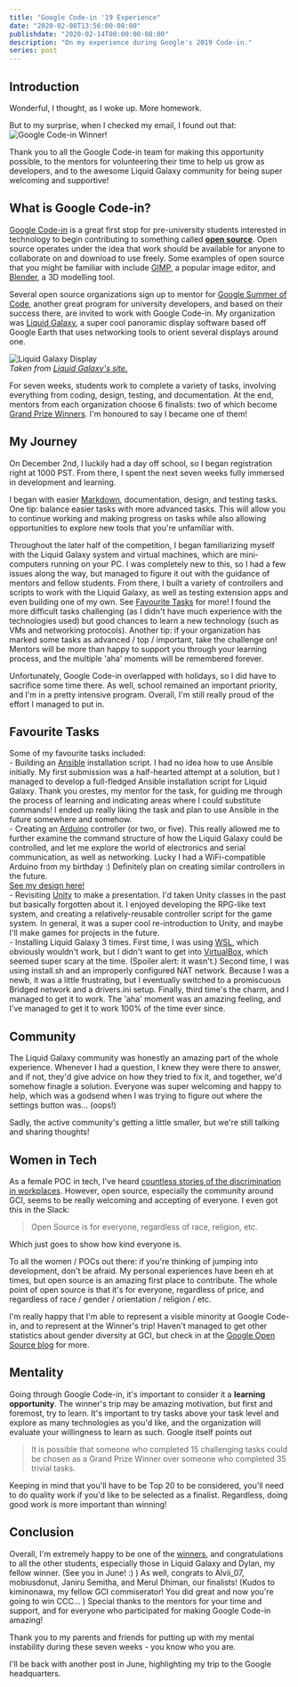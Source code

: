 ```yaml
---
title: "Google Code-in '19 Experience"
date: "2020-02-08T13:56:00-08:00"
publishdate: "2020-02-14T00:00:00-08:00"
description: "On my experience during Google's 2019 Code-in."
series: post
---
```


## Introduction
Wonderful, I thought, as I woke up. More homework.  

But to my surprise, when I checked my email, I found out that:  
![Google Code-in Winner!](https://i.imgur.com/A9UCpB9.png)  

Thank you to all the Google Code-in team for making this opportunity possible, to the mentors for volunteering their time to help us grow as developers, and to the awesome Liquid Galaxy community for being super welcoming and supportive!  

## What is Google Code-in?
[Google Code-in](http://g.co/gci) is a great first stop for pre-university students interested in technology to begin contributing to something called [**open source**](https://opensource.org/). Open source operates under the idea that work should be available for anyone to collaborate on and download to use freely. Some examples of open source that you might be familiar with include [GIMP](https://gimp.org), a popular image editor, and [Blender](https://blender.org), a 3D modelling tool.  

Several open source organizations sign up to mentor for [Google Summer of Code](https://summerofcode.withgoogle.com/), another great program for university developers, and based on their success there, are invited to work with Google Code-in. My organization was [Liquid Galaxy](https://liquidgalaxy.eu), a super cool panoramic display software based off Google Earth that uses networking tools to orient several displays around one.  

![Liquid Galaxy Display](https://4.bp.blogspot.com/-7b7WffM7F1Y/W9CZdmA0llI/AAAAAAAGsAU/YJvQxTaSgOIX6uDBwT96vrSFA5U_eFvAACLcBGAs/s1600/lleida-al-liquidgalaxy.jpg)  
*Taken from [Liquid Galaxy's site.](https://www.liquidgalaxy.eu/2018/11/the-liquid-galaxy.html)*  

For seven weeks, students work to complete a variety of tasks, involving everything from coding, design, testing, and documentation. At the end, mentors from each organization choose 6 finalists: two of which become [Grand Prize Winners](https://g.co/gci). I'm honoured to say I became one of them!    

## My Journey
On December 2nd, I luckily had a day off school, so I began registration right at 1000 PST. From there, I spent the next seven weeks fully immersed in development and learning.  

I began with easier [Markdown](https://daringfireball.net/projects/markdown/), documentation, design, and testing tasks. One tip: balance easier tasks with more advanced tasks. This will allow you to continue working and making progress on tasks while also allowing opportunities to explore new tools that you're unfamiliar with.  

Throughout the later half of the competition, I began familiarizing myself with the Liquid Galaxy system and virtual machines, which are mini-computers running on your PC. I was completely new to this, so I had a few issues along the way, but managed to figure it out with the guidance of mentors and fellow students. From there, I built a variety of controllers and scripts to work with the Liquid Galaxy, as well as testing extension apps and even building one of my own. See [Favourite Tasks](#favourite-tasks) for more! I found the more difficult tasks challenging (as I didn't have much experience with the technologies used) but good chances to learn a new technology (such as VMs and networking protocols). Another tip: if your organization has marked some tasks as advanced / top / important, take the challenge on! Mentors will be more than happy to support you through your learning process, and the multiple 'aha' moments will be remembered forever.  

Unfortunately, Google Code-in overlapped with holidays, so I did have to sacrifice some time there. As well, school remained an important priority, and I'm in a pretty intensive program. Overall, I'm still really proud of the effort I managed to put in.  

## Favourite Tasks
Some of my favourite tasks included:  
	- Building an [Ansible](https://ansible.com) installation script. I had no idea how to use Ansible initially. My first submission was a half-hearted attempt at a solution, but I managed to develop a full-fledged Ansible installation script for Liquid Galaxy. Thank you orestes, my mentor for the task, for guiding me through the process of learning and indicating areas where I could substitute commands! I ended up really liking the task and plan to use Ansible in the future somewhere and somehow.  
	- Creating an [Arduino](https://arduino.cc) controller (or two, or five). This really allowed me to further examine the command structure of how the Liquid Galaxy could be controlled, and let me explore the world of electronics and serial communication, as well as networking. Lucky I had a WiFi-compatible Arduino from my birthday :) Definitely plan on creating similar controllers in the future.  
	[See my design here!](https://r4---sn-nx57ynlz.c.drive.google.com/videoplayback?expire=1581213723&ei=2y8_XoeDL5CauAWIopLoAw&ip=96.49.195.30&cp=QVNNU0NfUldQRFhOOmx6cExpTFFtSWdLS2dKWmttUWRaak9ZMGVqSFVlM2FWRmY0REdDZG15T2g&id=3c81a7bf232eb3df&itag=59&source=webdrive&requiressl=yes&mm=30&mn=sn-nx57ynlz&ms=nxu&mv=m&mvi=3&pl=22&sc=yes&ttl=transient&susc=dr&driveid=1r1IRBQYJ1RDaZ3OEvmw5rg1QclV6uVGs&app=texmex&mime=video/mp4&dur=60.580&lmt=1579233592172742&mt=1581199219&sparams=expire,ei,ip,cp,id,itag,source,requiressl,ttl,susc,driveid,app,mime,dur,lmt&sig=ALgxI2wwRAIgKOwEZXDqMR5nE6O6EAAY61Ortrn4wQYU0SvP7kCjTCICIEU4q9TFTb1mwTOK91rljiNOCUKpY-O_iZZXDCvKlGgw&lsparams=mm,mn,ms,mv,mvi,pl,sc&lsig=AHylml4wRAIgcZoN9JZGlhdRxZ2tqTKXr8OcdhjWPzztXgeZdqFbxroCIG5zuzl7hDB3b3NebVRkwGNxBDVz1CC0ngdbp9C0-ciI&cpn=3eyPyDKUf5m-IldB&c=WEB_EMBEDDED_PLAYER&cver=20200207)  
	- Revisiting [Unity](https://unity.com) to make a presentation. I'd taken Unity classes in the past but basically forgotten about it. I enjoyed developing the RPG-like text system, and creating a relatively-reusable controller script for the game system. In general, it was a super cool re-introduction to Unity, and maybe I'll make games for projects in the future.  
	- Installing Liquid Galaxy 3 times. First time, I was using [WSL](https://docs.microsoft.com/en-us/windows/wsl/install-win10), which obviously wouldn't work, but I didn't want to get into [VirtualBox](http://virtualbox.org), which seemed super scary at the time. (Spoiler alert: it wasn't.) Second time, I was using install.sh and an improperly configured NAT network. Because I was a newb, it was a little frustrating, but I eventually switched to a promiscuous Bridged network and a drivers.ini setup. Finally, third time's the charm, and I managed to get it to work. The 'aha' moment was an amazing feeling, and I've managed to get it to work 100% of the time ever since.  

## Community
The Liquid Galaxy community was honestly an amazing part of the whole experience. Whenever I had a question, I knew they were there to answer, and if not, they'd give advice on how they tried to fix it, and together, we'd somehow finagle a solution. Everyone was super welcoming and happy to help, which was a godsend when I was trying to figure out where the settings button was… (oops!)  

Sadly, the active community's getting a little smaller, but we're still talking and sharing thoughts!   

## Women in Tech
As a female POC in tech, I've heard [countless stories of the discrimination in workplaces](https://www.reddit.com/r/TwoXChromosomes/comments/9ock1w/my_experience_as_a_female_engineer_in_the_tech/). However, open source, especially the community around GCI, seems to be really welcoming and accepting of everyone. I even got this in the Slack:  
> Open Source is for everyone, regardless of race, religion, etc.  

Which just goes to show how kind everyone is.

To all the women / POCs out there: if you're thinking of jumping into development, don't be afraid. My personal experiences have been eh at times, but open source is an amazing first place to contribute. The whole point of open source is that it's for everyone, regardless of price, and regardless of race / gender / orientation / religion / etc.  

I'm really happy that I'm able to represent a visible minority at Google Code-in, and to represent at the Winner's trip! Haven't managed to get other statistics about gender diversity at GCI, but check in at the [Google Open Source blog](https://opensource.googleblog.com/2020/04/a-milestone-to-celebrate-10-years-of-gci.html) for more.  

## Mentality
Going through Google Code-in, it's important to consider it a **learning opportunity**. The winner's trip may be amazing motivation, but first and foremost, try to learn. It's important to try tasks above your task level and explore as many technologies as you'd like, and the organization will evaluate your willingness to learn as such. Google itself points out
> It is possible that someone who completed 15 challenging tasks could be chosen as a Grand Prize Winner over someone who completed 35 trivial tasks.

Keeping in mind that you'll have to be Top 20 to be considered, you'll need to do quality work if you'd like to be selected as a finalist. Regardless, doing good work is more important than winning!

## Conclusion
Overall, I'm extremely happy to be one of the [winners](https://g.co/gci), and congratulations to all the other students, especially those in Liquid Galaxy and Dylan, my fellow winner. (See you in June! :) ) As well, congrats to Alvii_07, mobiusdonut, Janiru Semitha, and Merul Dhiman, our finalists! (Kudos to kiminonawa, my fellow GCI commiserator! You did great and now you're going to win CCC... ) Special thanks to the mentors for your time and support, and for everyone who participated for making Google Code-in amazing!  

Thank you to my parents and friends for putting up with my mental instability during these seven weeks - you know who you are.  

I'll be back with another post in June, highlighting my trip to the Google headquarters. 
